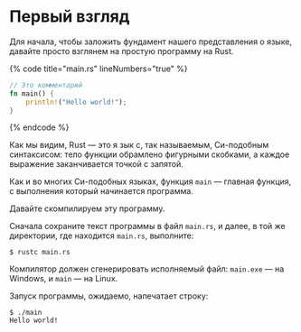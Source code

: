 # Первый взгляд

Для начала, чтобы заложить фундамент нашего представления о языке, давайте просто взглянем на простую программу на Rust.

{% code title="main.rs" lineNumbers="true" %}
```rust
// Это комментарий
fn main() {
    println!("Hello world!");
}
```
{% endcode %}

Как мы видим, Rust — это я зык с, так называемым, Си-подобным синтаксисом: тело функции обрамлено фигурными скобками, а каждое выражение заканчивается точкой с запятой.

Как и во многих Си-подобных языках, функция `main` — главная функция, с выполнения который начинается программа.

Давайте скомпилируем эту программу.

Сначала сохраните текст программы в файл `main.rs`, и далее, в той же директории, где находится `main.rs`, выполните:

```
$ rustc main.rs
```

Компилятор должен сгенерировать исполняемый файл: `main.exe` — на Windows, и `main` — на Linux.

Запуск программы, ожидаемо, напечатает строку:

```
$ ./main
Hello world!
```

